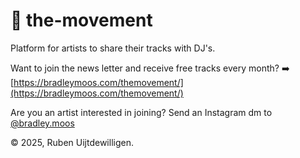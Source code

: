# 📀 the-movement

Platform for artists to share their tracks with DJ's.

Want to join the news letter and receive free tracks every month? ➡️ [https://bradleymoos.com/themovement/](https://bradleymoos.com/themovement/)

Are you an artist interested in joining? Send an Instagram dm to [@bradley.moos](https://instagram.com/bradley.moos)

© 2025, Ruben Uijtdewilligen.

